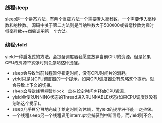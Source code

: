 ### 线程sleep

sleep是一个静态方法，有两个重载方法一个需要传入毫秒数，一个需要传入毫秒数和纳秒数。
源码中关于第二方法则是当纳秒数大于500000或者毫秒数为零时将毫秒数++然后调用第一个方法。

### 线程yield

yield一种启发式的方法，会提醒调度器我愿意放弃当前CPU的资源，但是如果CPU的资源不紧张时则会忽略这种提醒。

- sleep会导致当前线程暂停指定时间，没有CPU时间片的消耗。
- yield只是对CPU调度器的一个提示，如果CPU调度器没有忽略这个提示，就会导致上下文的切换。
- sleep会导致线程短暂block，会在给定时间内释放CPU资源。
- yield会使RUNNING状态的Thread进入RUNNABLE状态(如果CPU调度器没有忽略这个提示)。
- sleep几乎百分百地完成了给定时间的休眠，而yield的提示并不能一定担保。
- 一个线程sleep另一个线程调用interrupt会捕获到中断信号，而yield则不会。

